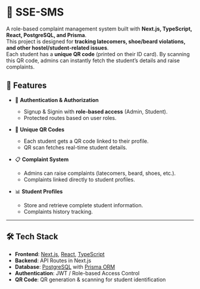 # 📌 SSE-SMS 
A role-based complaint management system built with **Next.js, TypeScript, React, PostgreSQL, and Prisma**.  
This project is designed for **tracking latecomers, shoe/beard violations, and other hostel/student-related issues**.  
Each student has a **unique QR code** (printed on their ID card). By scanning this QR code, admins can instantly fetch the student’s details and raise complaints.  

## 🚀 Features

- 🔐 **Authentication & Authorization**  
  - Signup & Signin with **role-based access** (Admin, Student).  
  - Protected routes based on user roles.  

- 🎫 **Unique QR Codes**  
  - Each student gets a QR code linked to their profile.  
  - QR scan fetches real-time student details.  

- 📋 **Complaint System**  
  - Admins can raise complaints (latecomers, beard, shoes, etc.).  
  - Complaints linked directly to student profiles.  

- 📊 **Student Profiles**  
  - Store and retrieve complete student information.  
  - Complaints history tracking.  

---

## 🛠️ Tech Stack

- **Frontend**: [Next.js](https://nextjs.org/), [React](https://reactjs.org/), [TypeScript](https://www.typescriptlang.org/)  
- **Backend**: API Routes in Next.js  
- **Database**: [PostgreSQL](https://www.postgresql.org/) with [Prisma ORM](https://www.prisma.io/)  
- **Authentication**: JWT / Role-based Access Control  
- **QR Code**: QR generation & scanning for student identification
